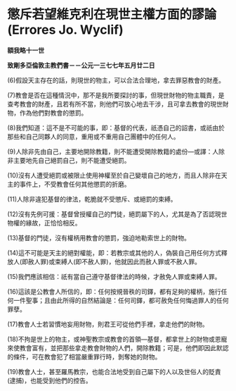 # 懲斥若望維克利在現世主權方面的謬論 (Errores Jo. Wyclif)


**額我略十一世**

**致剛多亞倫敦主教們書－－公元一三七七年五月廿二日**





(6)假設天主存在的話，則現世的物主，可以合法合理地，拿去罪惡教會的財產。

(7)教會是否在這種情況中，那不是我所要探討的事，但現世財物的物主職責，是查考教會的財產，且若有所不當，則他們可放心地去干涉，且可拿去教會的現世財物，作為他們對教會的懲罰。

(8)我們知道：這不是不可能的事，即：基督的代表，祇憑自己的詔書，或祇由於那些和自己同夥人的同意，重用或不重用自己團體中的任何人。

(9)人除非先由自己，主要地開除教籍，則不能遭受開除教籍的處份—或譯：人除非主要地先自己絕罰自己，則不能遭受絕罰。

(10)沒有人遭受絕罰或被限止使用神權至於自己變壞自己的地方，而且人除非在天主的事件上，不受教會任何其他懲罰的折磨。

(11)人除非違犯基督的律法，乾脆就不受懲斥、或絕罰的束縛。

(12)沒有先例可援：基督曾授權自己的門徒，絕罰屬下的人，尤其是為了否認現世物權的緣故，正恰恰相反。

(13)基督的門徒，沒有權柄用教會的懲罰，強迫地勒索世上的財物。

(14)這不可能是天主的絕對權能，即：若教宗或其他的人，偽裝自己用任何方式釋放人(即赦人罪)或束縛人(即不赦人罪)，他就因此而赦人罪或不赦人罪。

(15)我們應該相信：祇有當自己遵守基督律法的時候，才赦免人罪或束縛人罪。

(16)這該是公教會人所信的，即：任何按規晉秩的司鐸，都有足夠的權柄，施行任何一件聖事；且由此所得的自然結論是：任何司鐸，都可赦免任何悔過罪人的任何罪孽。

(17)教會人士若習慣地妄用財物，則君王可從他們手裡，拿走他們的財物。

(18)不拘是世上的物主，或神聖教宗或教會的首領—基督，都拿世上的財物或恩寵來使教會富有，並把那些拿走教會財物的人們，開除教籍；可是，他們即因此默認的條件，可在教會犯了相當嚴重罪行時，剝奪她的財物。

(19)教會人士，甚至羅馬教宗，也能合法地受到自己屬下的人以及世俗人的貶責(逮捕)，也能受到他們的控告。


